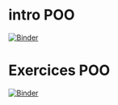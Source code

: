 # intro POO
[![Binder](https://mybinder.org/badge_logo.svg)](https://mybinder.org/v2/gh/fontainedeseaux/NSI_terminale/HEAD?urlpath=%2Fnotebooks%2FPOO%2Fintro_poo.ipynb)

# Exercices POO
[![Binder](https://mybinder.org/badge_logo.svg)](https://mybinder.org/v2/gh/fontainedeseaux/NSI_terminale/HEAD?urlpath=%2Fnotebooks%2Fexercices_POO%2Fexercices_poo.ipynb)



